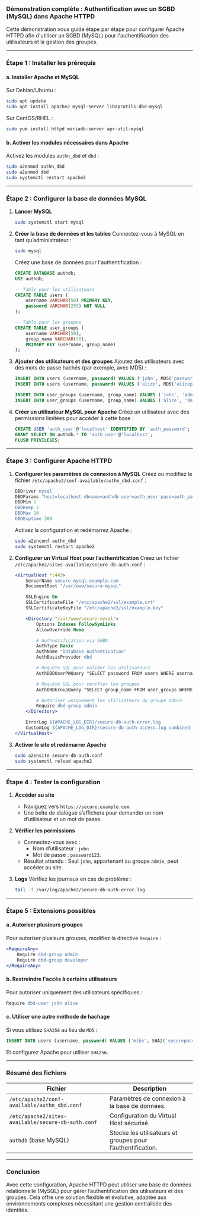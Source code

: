 ### **Démonstration complète : Authentification avec un SGBD (MySQL) dans Apache HTTPD**

Cette démonstration vous guide étape par étape pour configurer Apache HTTPD afin d'utiliser un SGBD (MySQL) pour l'authentification des utilisateurs et la gestion des groupes.

---

### **Étape 1 : Installer les prérequis**

#### **a. Installer Apache et MySQL**
Sur Debian/Ubuntu :
```bash
sudo apt update
sudo apt install apache2 mysql-server libaprutil1-dbd-mysql
```

Sur CentOS/RHEL :
```bash
sudo yum install httpd mariadb-server apr-util-mysql
```

#### **b. Activer les modules nécessaires dans Apache**
Activez les modules `authn_dbd` et `dbd` :
```bash
sudo a2enmod authn_dbd
sudo a2enmod dbd
sudo systemctl restart apache2
```

---

### **Étape 2 : Configurer la base de données MySQL**

1. **Lancer MySQL**
   ```bash
   sudo systemctl start mysql
   ```

2. **Créer la base de données et les tables**
   Connectez-vous à MySQL en tant qu’administrateur :
   ```bash
   sudo mysql

   ```

   Créez une base de données pour l'authentification :
   ```sql
   CREATE DATABASE authdb;
   USE authdb;

   -- Table pour les utilisateurs
   CREATE TABLE users (
       username VARCHAR(50) PRIMARY KEY,
       password VARCHAR(255) NOT NULL
   );

   -- Table pour les groupes
   CREATE TABLE user_groups (
       username VARCHAR(50),
       group_name VARCHAR(50),
       PRIMARY KEY (username, group_name)
   );
   ```

3. **Ajouter des utilisateurs et des groupes**
   Ajoutez des utilisateurs avec des mots de passe hachés (par exemple, avec MD5) :
   ```sql
   INSERT INTO users (username, password) VALUES ('john', MD5('password123'));
   INSERT INTO users (username, password) VALUES ('alice', MD5('alicepass'));

   INSERT INTO user_groups (username, group_name) VALUES ('john', 'admin');
   INSERT INTO user_groups (username, group_name) VALUES ('alice', 'developer');
   ```

4. **Créer un utilisateur MySQL pour Apache**
   Créez un utilisateur avec des permissions limitées pour accéder à cette base :
   ```sql
   CREATE USER 'auth_user'@'localhost' IDENTIFIED BY 'auth_password';
   GRANT SELECT ON authdb.* TO 'auth_user'@'localhost';
   FLUSH PRIVILEGES;
   ```

---

### **Étape 3 : Configurer Apache HTTPD**

1. **Configurer les paramètres de connexion à MySQL**
   Créez ou modifiez le fichier `/etc/apache2/conf-available/authn_dbd.conf` :
   ```apache
   DBDriver mysql
   DBDParams "host=localhost dbname=authdb user=auth_user pass=auth_password"
   DBDMin 1
   DBDKeep 2
   DBDMax 10
   DBDExptime 300
   ```

   Activez la configuration et redémarrez Apache :
   ```bash
   sudo a2enconf authn_dbd
   sudo systemctl restart apache2
   ```

2. **Configurer un Virtual Host pour l’authentification**
   Créez un fichier `/etc/apache2/sites-available/secure-db-auth.conf` :
   ```apache
   <VirtualHost *:443>
       ServerName secure-mysql.example.com
       DocumentRoot "/var/www/secure-mysql"

       SSLEngine On
       SSLCertificateFile "/etc/apache2/ssl/example.crt"
       SSLCertificateKeyFile "/etc/apache2/ssl/example.key"

       <Directory "/var/www/secure-mysql">
           Options Indexes FollowSymLinks
           AllowOverride None

           # Authentification via SGBD
           AuthType Basic
           AuthName "Database Authentication"
           AuthBasicProvider dbd

           # Requête SQL pour valider les utilisateurs
           AuthDBDUserPWQuery "SELECT password FROM users WHERE username = %s"

           # Requête SQL pour vérifier les groupes
           AuthDBDGroupQuery "SELECT group_name FROM user_groups WHERE username = %s"

           # Autoriser uniquement les utilisateurs du groupe admin
           Require dbd-group admin
       </Directory>

       ErrorLog ${APACHE_LOG_DIR}/secure-db-auth-error.log
       CustomLog ${APACHE_LOG_DIR}/secure-db-auth-access.log combined
   </VirtualHost>
   ```

3. **Activer le site et redémarrer Apache**
   ```bash
   sudo a2ensite secure-db-auth.conf
   sudo systemctl reload apache2
   ```

---

### **Étape 4 : Tester la configuration**

1. **Accéder au site**
   - Naviguez vers `https://secure.example.com`.
   - Une boîte de dialogue s’affichera pour demander un nom d’utilisateur et un mot de passe.

2. **Vérifier les permissions**
   - Connectez-vous avec :
     - Nom d’utilisateur : `john`
     - Mot de passe : `password123`.
   - Résultat attendu : Seul `john`, appartenant au groupe `admin`, peut accéder au site.

3. **Logs**
   Vérifiez les journaux en cas de problème :
   ```bash
   tail -f /var/log/apache2/secure-db-auth-error.log
   ```

---

### **Étape 5 : Extensions possibles**

#### **a. Autoriser plusieurs groupes**
Pour autoriser plusieurs groupes, modifiez la directive `Require` :
```apache
<RequireAny>
    Require dbd-group admin
    Require dbd-group developer
</RequireAny>
```

#### **b. Restreindre l'accès à certains utilisateurs**
Pour autoriser uniquement des utilisateurs spécifiques :
```apache
Require dbd-user john alice
```

#### **c. Utiliser une autre méthode de hachage**
Si vous utilisez `SHA256` au lieu de `MD5` :
```sql
INSERT INTO users (username, password) VALUES ('mike', SHA2('securepass', 256));
```
Et configurez Apache pour utiliser `SHA256`.

---

### **Résumé des fichiers**

| **Fichier**                              | **Description**                                   |
|------------------------------------------|-------------------------------------------------|
| `/etc/apache2/conf-available/authn_dbd.conf` | Paramètres de connexion à la base de données.    |
| `/etc/apache2/sites-available/secure-db-auth.conf` | Configuration du Virtual Host sécurisé.          |
| `authdb` (base MySQL)                    | Stocke les utilisateurs et groupes pour l’authentification.|

---

### **Conclusion**

Avec cette configuration, Apache HTTPD peut utiliser une base de données relationnelle (MySQL) pour gérer l’authentification des utilisateurs et des groupes. Cela offre une solution flexible et évolutive, adaptée aux environnements complexes nécessitant une gestion centralisée des identités.